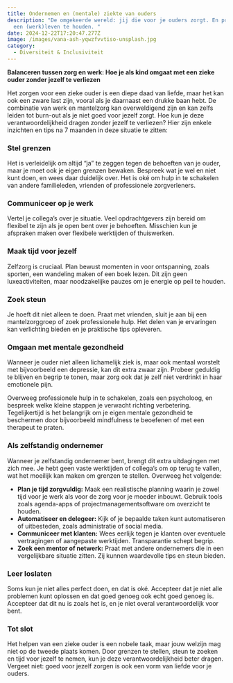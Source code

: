 ```yaml
---
title: Ondernemen en (mentale) ziekte van ouders
description: "De omgekeerde wereld: jij die voor je ouders zorgt. En probeert
  een (werk)leven te houden. "
date: 2024-12-22T17:20:47.277Z
image: /images/vana-ash-yqwzfvvtiso-unsplash.jpg
category:
  - Diversiteit & Inclusiviteit
---
```

**Balanceren tussen zorg en werk: Hoe je als kind omgaat met een zieke ouder zonder jezelf te verliezen**

Het zorgen voor een zieke ouder is een diepe daad van liefde, maar het kan ook een zware last zijn, vooral als je daarnaast een drukke baan hebt. De combinatie van werk en mantelzorg kan overweldigend zijn en kan zelfs leiden tot burn-out als je niet goed voor jezelf zorgt. Hoe kun je deze verantwoordelijkheid dragen zonder jezelf te verliezen? Hier zijn enkele inzichten en tips na 7 maanden in deze situatie te zitten:

### **Stel grenzen**

Het is verleidelijk om altijd “ja” te zeggen tegen de behoeften van je ouder, maar je moet ook je eigen grenzen bewaken. Bespreek wat je wel en niet kunt doen, en wees daar duidelijk over. Het is oké om hulp in te schakelen van andere familieleden, vrienden of professionele zorgverleners.

### **Communiceer op je werk**

Vertel je collega’s over je situatie. Veel opdrachtgevers zijn bereid om flexibel te zijn als je open bent over je behoeften. Misschien kun je afspraken maken over flexibele werktijden of thuiswerken.

### **Maak tijd voor jezelf**

Zelfzorg is cruciaal. Plan bewust momenten in voor ontspanning, zoals sporten, een wandeling maken of een boek lezen. Dit zijn geen luxeactiviteiten, maar noodzakelijke pauzes om je energie op peil te houden.

### **Zoek steun**

Je hoeft dit niet alleen te doen. Praat met vrienden, sluit je aan bij een mantelzorggroep of zoek professionele hulp. Het delen van je ervaringen kan verlichting bieden en je praktische tips opleveren.

### **Omgaan met mentale gezondheid**

Wanneer je ouder niet alleen lichamelijk ziek is, maar ook mentaal worstelt met bijvoorbeeld een depressie, kan dit extra zwaar zijn. Probeer geduldig te blijven en begrip te tonen, maar zorg ook dat je zelf niet verdrinkt in haar emotionele pijn. 

Overweeg professionele hulp in te schakelen, zoals een psycholoog, en bespreek welke kleine stappen je verwacht richting verbetering. Tegelijkertijd is het belangrijk om je eigen mentale gezondheid te beschermen door bijvoorbeeld mindfulness te beoefenen of met een therapeut te praten.

### **Als zelfstandig ondernemer**

Wanneer je zelfstandig ondernemer bent, brengt dit extra uitdagingen met zich mee. Je hebt geen vaste werktijden of collega’s om op terug te vallen, wat het moeilijk kan maken om grenzen te stellen. Overweeg het volgende:

* **Plan je tijd zorgvuldig:** Maak een realistische planning waarin je zowel tijd voor je werk als voor de zorg voor je moeder inbouwt. Gebruik tools zoals agenda-apps of projectmanagementsoftware om overzicht te houden.
* **Automatiseer en delegeer:** Kijk of je bepaalde taken kunt automatiseren of uitbesteden, zoals administratie of social media.
* **Communiceer met klanten:** Wees eerlijk tegen je klanten over eventuele vertragingen of aangepaste werktijden. Transparantie schept begrip.
* **Zoek een mentor of netwerk:** Praat met andere ondernemers die in een vergelijkbare situatie zitten. Zij kunnen waardevolle tips en steun bieden.

### **Leer loslaten**

Soms kun je niet alles perfect doen, en dat is oké. Accepteer dat je niet alle problemen kunt oplossen en dat goed genoeg ook echt goed genoeg is. Accepteer dat dit nu is zoals het is, en je niet overal verantwoordelijk voor bent.

### Tot slot

Het helpen van een zieke ouder is een nobele taak, maar jouw welzijn mag niet op de tweede plaats komen. Door grenzen te stellen, steun te zoeken en tijd voor jezelf te nemen, kun je deze verantwoordelijkheid beter dragen. Vergeet niet: goed voor jezelf zorgen is ook een vorm van liefde voor je ouders.